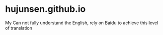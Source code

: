 # hujunsen.github.io
My 
Can not fully understand the English, rely on Baidu to achieve this level of translation 
